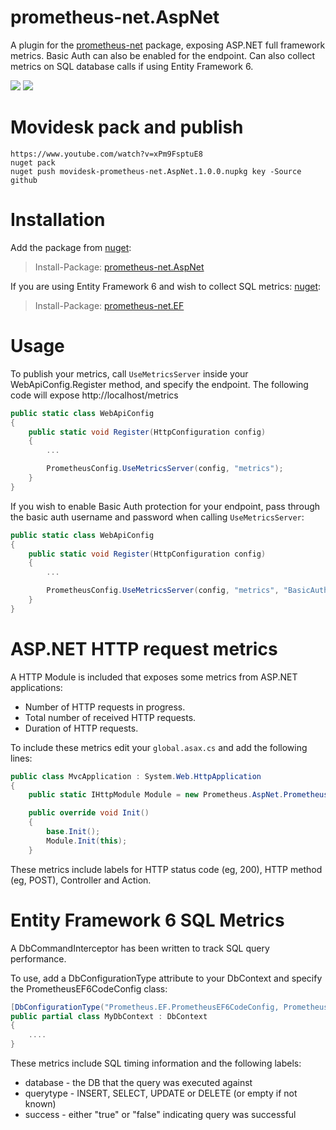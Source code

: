 # prometheus-net.AspNet
A plugin for the [prometheus-net](https://github.com/prometheus-net/prometheus-net) package, exposing ASP.NET full framework metrics. Basic Auth can also be enabled for the endpoint. Can also collect metrics on SQL database calls if using Entity Framework 6.

![](screenshot1.png)
![](screenshot2.png)

# Movidesk pack and publish
```
https://www.youtube.com/watch?v=xPm9FsptuE8
nuget pack
nuget push movidesk-prometheus-net.AspNet.1.0.0.nupkg key -Source github
```

# Installation

Add the package from [nuget](https://www.nuget.org/packages/prometheus-net.AspNet):
>Install-Package: [prometheus-net.AspNet](https://www.nuget.org/packages/prometheus-net.AspNet)

If you are using Entity Framework 6 and wish to collect SQL metrics: [nuget](https://www.nuget.org/packages/prometheus-net.EF):
>Install-Package: [prometheus-net.EF](https://www.nuget.org/packages/prometheus-net.EF)

# Usage

To publish your metrics, call `UseMetricsServer` inside your WebApiConfig.Register method, and specify the endpoint. The following code will expose http://localhost/metrics  

```csharp
public static class WebApiConfig
{
    public static void Register(HttpConfiguration config)
    {
        ...

        PrometheusConfig.UseMetricsServer(config, "metrics");
    }
}
```

If you wish to enable Basic Auth protection for your endpoint, pass through the basic auth username and password when calling `UseMetricsServer`:
```csharp
public static class WebApiConfig
{
    public static void Register(HttpConfiguration config)
    {
        ...

        PrometheusConfig.UseMetricsServer(config, "metrics", "BasicAuthUsername", "BasicAuthPassword");
    }
}
```

# ASP.NET HTTP request metrics

A HTTP Module is included that exposes some metrics from ASP.NET applications:

* Number of HTTP requests in progress.
* Total number of received HTTP requests.
* Duration of HTTP requests.

To include these metrics edit your `global.asax.cs` and add the following lines:
```csharp
public class MvcApplication : System.Web.HttpApplication
{
    public static IHttpModule Module = new Prometheus.AspNet.PrometheusHttpRequestModule();

    public override void Init()
    {
        base.Init();
        Module.Init(this);
    }
```

These metrics include labels for HTTP status code (eg, 200), HTTP method (eg, POST), Controller and Action.

# Entity Framework 6 SQL Metrics

A DbCommandInterceptor has been written to track SQL query performance.

To use, add a DbConfigurationType attribute to your DbContext and specify the PrometheusEF6CodeConfig class:

```csharp
[DbConfigurationType("Prometheus.EF.PrometheusEF6CodeConfig, Prometheus.EF")]
public partial class MyDbContext : DbContext
{
	....
}
```

These metrics include SQL timing information and the following labels:

* database - the DB that the query was executed against
* querytype - INSERT, SELECT, UPDATE or DELETE (or empty if not known)
* success - either "true" or "false" indicating query was successful
	
	
